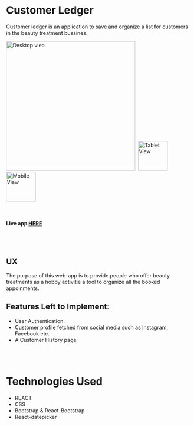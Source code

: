 # Customer Ledger    
Customer ledger is an application to save and organize a list for customers in the beauty treatment bussines.

<img  alt="Desktop vieo" width="350px" src="https://github.com/Rawa08/Customer-ledger-frontend-React/tree/main/readmeMedia/desktop.png" />&nbsp;&nbsp;<img  alt="Tablet View" width="80px" src="https://github.com/Rawa08/Customer-ledger-frontend-React/tree/main/readmeMedia/tablet.png" /> &nbsp;&nbsp;<img  alt="Mobile View" width="80px" src="https://github.com/Rawa08/Customer-ledger-frontend-React/tree/main/readmeMedia/mobile.png" /> 

<br />  

#### Live app  [HERE](https://c-ledger.herokuapp.com/)    
<br />
<br />  

## UX
 
The purpose of this web-app is to provide people who offer beauty treatments as a hobby activitie  a tool to organize all the booked appoinments.

## Features Left to Implement:
- User Authentication.
- Customer profile fetched from social media such as Instagram, Facebook etc. 
- A Customer History page

<br />
<br />

# Technologies Used    

- REACT
- CSS
- Bootstrap & React-Bootstrap
- React-datepicker
